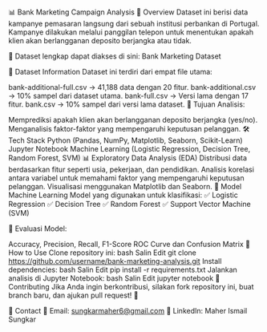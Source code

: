 📊 Bank Marketing Campaign Analysis
📌 Overview
Dataset ini berisi data kampanye pemasaran langsung dari sebuah institusi perbankan di Portugal. Kampanye dilakukan melalui panggilan telepon untuk menentukan apakah klien akan berlangganan deposito berjangka atau tidak.

📂 Dataset lengkap dapat diakses di sini: Bank Marketing Dataset

📁 Dataset Information
Dataset ini terdiri dari empat file utama:

bank-additional-full.csv → 41,188 data dengan 20 fitur.
bank-additional.csv → 10% sampel dari dataset utama.
bank-full.csv → Versi lama dengan 17 fitur.
bank.csv → 10% sampel dari versi lama dataset.
📌 Tujuan Analisis:

Memprediksi apakah klien akan berlangganan deposito berjangka (yes/no).
Menganalisis faktor-faktor yang mempengaruhi keputusan pelanggan.
🛠 Tech Stack
Python (Pandas, NumPy, Matplotlib, Seaborn, Scikit-Learn)
Jupyter Notebook
Machine Learning (Logistic Regression, Decision Tree, Random Forest, SVM)
📊 Exploratory Data Analysis (EDA)
Distribusi data berdasarkan fitur seperti usia, pekerjaan, dan pendidikan.
Analisis korelasi antara variabel untuk memahami faktor yang mempengaruhi keputusan pelanggan.
Visualisasi menggunakan Matplotlib dan Seaborn.
🚀 Model Machine Learning
Model yang digunakan untuk klasifikasi:
✅ Logistic Regression
✅ Decision Tree
✅ Random Forest
✅ Support Vector Machine (SVM)

📌 Evaluasi Model:

Accuracy, Precision, Recall, F1-Score
ROC Curve dan Confusion Matrix
📜 How to Use
Clone repository ini:
bash
Salin
Edit
git clone https://github.com/username/bank-marketing-analysis.git
Install dependencies:
bash
Salin
Edit
pip install -r requirements.txt
Jalankan analisis di Jupyter Notebook:
bash
Salin
Edit
jupyter notebook
🤝 Contributing
Jika Anda ingin berkontribusi, silakan fork repository ini, buat branch baru, dan ajukan pull request! 🚀

📩 Contact
📧 Email: sungkarmaher6@gmail.com
🔗 LinkedIn: Maher Ismail Sungkar
